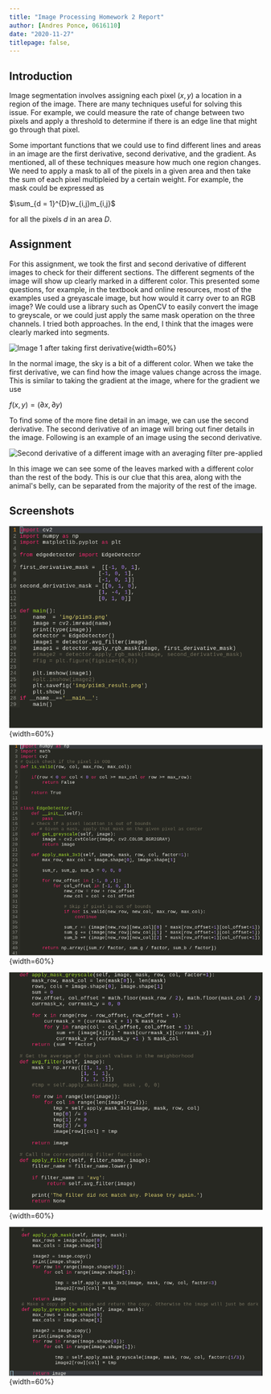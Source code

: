 ```yaml
---
title: "Image Processing Homework 2 Report"
author: [Andres Ponce, 0616110]
date: "2020-11-27"
titlepage: false,
---
```


## Introduction

Image segmentation involves assigning each pixel $(x, y)$ a location in a
region of the image. There are many techniques useful for solving this issue. 
For example, we could measure the rate of change between two pixels and apply a 
threshold to determine if there is an edge line that might go through that pixel.

Some important functions that we could use to find different lines and areas in an 
image are the first derivative, second derivative, and the gradient. As mentioned,
all of these techniques measure how much one region changes. We need to apply 
a mask to all of the pixels in a given area and then take the sum of each pixel 
multipleied by a certain weight. For example, the mask could be expressed as 

$\sum_{d = 1}^{D}w_{i,j}m_{i,j}$ 

for all the pixels $d$ in an area $D$.

## Assignment

For this assignment, we took the first and second derivative of different images
to check for their different sections. The different segments of the image will
show up clearly marked in a different color. This presented some questions, 
for example, in the textbook and online resources, most of the examples used 
a greyascale image, but how would it carry over to an RGB image? We could use 
a library such as OpenCV to easily convert the image to greyscale, or we could 
just apply the same mask operation on the three channels. I tried both approaches.
In the end, I think that the images were clearly marked into segments.

![Image 1 after taking first derivative](img/p1im1\_result.png){width=60%}

In the normal image, the sky is a bit of a different color. When we take the first
derivative, we can find how the image values change across the image. This is similar 
to taking the gradient at the image, where for the gradient we use

$f(x, y) = (\partial{x}, \partial{y})$ 

To find some of the more fine detail in an image, we can use the second derivative.
The second derivative of an image will bring out finer details in the image.
Following is an example of an image using the second derivative.

![Second derivative of a different image with an averaging filter pre-applied](img/p1im3\_second.png)
 
In this image we can see some of the leaves marked with a different color than the 
rest of the body. This is our clue that this area, along with the animal's belly, 
can be separated from the majority of the rest of the image.

## Screenshots
![Main program](p1.png){width=60%}

![Edge Detector class construction with many of our functionality](p2.png){width=60%}

![Functions for applying masks to different kinds of images.](p3.png){width=60%}

![Final filters applied](p4.png){width=60%}
